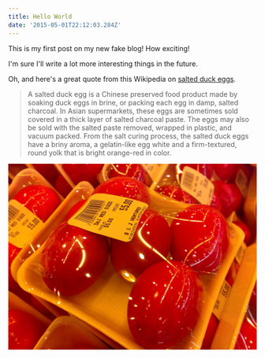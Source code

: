```yaml
---
title: Hello World
date: '2015-05-01T22:12:03.284Z'
---
```


This is my first post on my new fake blog! How exciting!

I'm sure I'll write a lot more interesting things in the future.

Oh, and here's a great quote from this Wikipedia on
[salted duck eggs](http://en.wikipedia.org/wiki/Salted_duck_egg).

> A salted duck egg is a Chinese preserved food product made by soaking duck eggs in brine, or
> packing each egg in damp, salted charcoal. In Asian supermarkets, these eggs are sometimes sold
> covered in a thick layer of salted charcoal paste. The eggs may also be sold with the salted paste
> removed, wrapped in plastic, and vacuum packed. From the salt curing process, the salted duck eggs
> have a briny aroma, a gelatin-like egg white and a firm-textured, round yolk that is bright
> orange-red in color.

![Chinese Salty Egg](./salty_egg.jpg)
